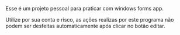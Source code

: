Esse é um projeto pessoal para praticar com windows forms app.

Utilize por sua conta e risco, as ações realizas por este programa não podem ser desfeitas automaticamente após clicar no botão editar.
